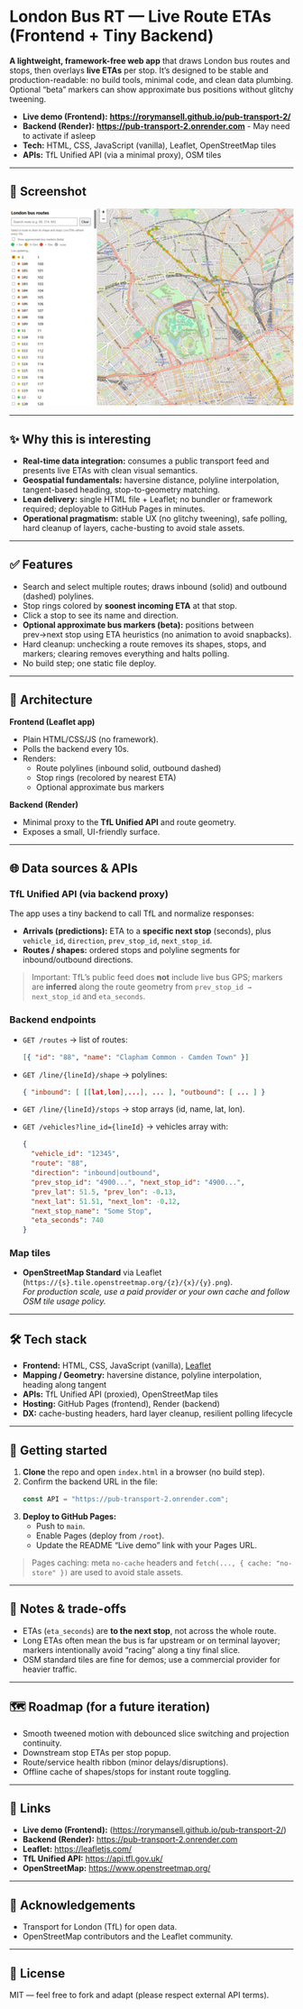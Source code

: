 # London Bus RT — Live Route ETAs (Frontend + Tiny Backend)

**A lightweight, framework-free web app** that draws London bus routes and stops, then overlays **live ETAs** per stop. It’s designed to be stable and production-readable: no build tools, minimal code, and clean data plumbing. Optional “beta” markers can show approximate bus positions without glitchy tweening.

- **Live demo (Frontend):** **https://rorymansell.github.io/pub-transport-2/**
- **Backend (Render):** **https://pub-transport-2.onrender.com** - May need to activate if asleep
- **Tech:** HTML, CSS, JavaScript (vanilla), Leaflet, OpenStreetMap tiles  
- **APIs:** TfL Unified API (via a minimal proxy), OSM tiles

---

## 📸 Screenshot


![App screenshot](./demo.png)

---

## ✨ Why this is interesting

- **Real-time data integration:** consumes a public transport feed and presents live ETAs with clean visual semantics.
- **Geospatial fundamentals:** haversine distance, polyline interpolation, tangent-based heading, stop-to-geometry matching.
- **Lean delivery:** single HTML file + Leaflet; no bundler or framework required; deployable to GitHub Pages in minutes.
- **Operational pragmatism:** stable UX (no glitchy tweening), safe polling, hard cleanup of layers, cache-busting to avoid stale assets.

---

## ✅ Features

- Search and select multiple routes; draws inbound (solid) and outbound (dashed) polylines.
- Stop rings colored by **soonest incoming ETA** at that stop.
- Click a stop to see its name and direction.
- **Optional approximate bus markers (beta):** positions between prev→next stop using ETA heuristics (no animation to avoid snapbacks).
- Hard cleanup: unchecking a route removes its shapes, stops, and markers; clearing removes everything and halts polling.
- No build step; one static file deploy.

---

## 🧱 Architecture

**Frontend (Leaflet app)**
- Plain HTML/CSS/JS (no framework).
- Polls the backend every 10s.
- Renders:
  - Route polylines (inbound solid, outbound dashed)
  - Stop rings (recolored by nearest ETA)
  - Optional approximate bus markers

**Backend (Render)**
- Minimal proxy to the **TfL Unified API** and route geometry.
- Exposes a small, UI-friendly surface.

---

## 🌐 Data sources & APIs

### TfL Unified API (via backend proxy)
The app uses a tiny backend to call TfL and normalize responses:

- **Arrivals (predictions):** ETA to a **specific next stop** (seconds), plus `vehicle_id`, `direction`, `prev_stop_id`, `next_stop_id`.
- **Routes / shapes:** ordered stops and polyline segments for inbound/outbound directions.

> Important: TfL’s public feed does **not** include live bus GPS; markers are **inferred** along the route geometry from `prev_stop_id → next_stop_id` and `eta_seconds`.

### Backend endpoints

- `GET /routes` → list of routes:
  ```json
  [{ "id": "88", "name": "Clapham Common - Camden Town" }]
  ```

- `GET /line/{lineId}/shape` → polylines:
  ```json
  { "inbound": [ [[lat,lon],...], ... ], "outbound": [ ... ] }
  ```

- `GET /line/{lineId}/stops` → stop arrays (id, name, lat, lon).

- `GET /vehicles?line_id={lineId}` → vehicles array with:
  ```json
  {
    "vehicle_id": "12345",
    "route": "88",
    "direction": "inbound|outbound",
    "prev_stop_id": "4900...", "next_stop_id": "4900...",
    "prev_lat": 51.5, "prev_lon": -0.13,
    "next_lat": 51.51, "next_lon": -0.12,
    "next_stop_name": "Some Stop",
    "eta_seconds": 740
  }
  ```

### Map tiles
- **OpenStreetMap Standard** via Leaflet (`https://{s}.tile.openstreetmap.org/{z}/{x}/{y}.png`).  
  _For production scale, use a paid provider or your own cache and follow OSM tile usage policy._

---

## 🛠 Tech stack

- **Frontend:** HTML, CSS, JavaScript (vanilla), [Leaflet](https://leafletjs.com/)
- **Mapping / Geometry:** haversine distance, polyline interpolation, heading along tangent
- **APIs:** TfL Unified API (proxied), OpenStreetMap tiles
- **Hosting:** GitHub Pages (frontend), Render (backend)
- **DX:** cache-busting headers, hard layer cleanup, resilient polling lifecycle

---

## 🚀 Getting started

1. **Clone** the repo and open `index.html` in a browser (no build step).
2. Confirm the backend URL in the file:
   ```js
   const API = "https://pub-transport-2.onrender.com";
   ```
3. **Deploy to GitHub Pages:**
   - Push to `main`.
   - Enable Pages (deploy from `/root`).
   - Update the README “Live demo” link with your Pages URL.

> Pages caching: meta `no-cache` headers and `fetch(..., { cache: "no-store" })` are used to avoid stale assets.

---

## 🧠 Notes & trade-offs

- ETAs (`eta_seconds`) are **to the next stop**, not across the whole route.
- Long ETAs often mean the bus is far upstream or on terminal layover; markers intentionally avoid “racing” along a tiny final slice.
- OSM standard tiles are fine for demos; use a commercial provider for heavier traffic.

---

## 🗺 Roadmap (for a future iteration)

- Smooth tweened motion with debounced slice switching and projection continuity.
- Downstream stop ETAs per stop popup.
- Route/service health ribbon (minor delays/disruptions).
- Offline cache of shapes/stops for instant route toggling.

---

## 🔗 Links

- **Live demo (Frontend):** (https://rorymansell.github.io/pub-transport-2/)
- **Backend (Render):** https://pub-transport-2.onrender.com
- **Leaflet:** https://leafletjs.com/
- **TfL Unified API:** https://api.tfl.gov.uk/
- **OpenStreetMap:** https://www.openstreetmap.org/

---

## 🙏 Acknowledgements

- Transport for London (TfL) for open data.
- OpenStreetMap contributors and the Leaflet community.

---

## 📄 License

MIT — feel free to fork and adapt (please respect external API terms).
